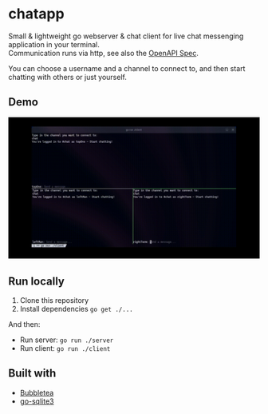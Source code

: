 # chatapp

Small & lightweight go webserver & chat client for live chat messenging application in your terminal.  
Communication runs via http, see also the [OpenAPI Spec](./openapi.yaml).

You can choose a username and a channel to connect to, and then start chatting with others or just yourself.

## Demo

![Demonstration](./assets/demo.gif)

## Run locally

1. Clone this repository
2. Install dependencies `go get ./...`

And then:

-   Run server: `go run ./server`
-   Run client: `go run ./client`

## Built with

-   [Bubbletea](https://github.com/charmbracelet/bubbletea)
-   [go-sqlite3](https://github.com/mattn/go-sqlite3)

